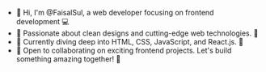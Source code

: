 - 👋 Hi, I'm @FaisalSul, a web developer focusing on frontend development 💻
- 👀 Passionate about clean designs and cutting-edge web technologies. 🎨
- 🌱 Currently diving deep into HTML, CSS, JavaScript, and React.js. 🚀
- 💞️ Open to collaborating on exciting frontend projects. Let's build something amazing together! 🌟





<!---
FaisalSul/FaisalSul is a ✨ special ✨ repository because its `README.md` (this file) appears on your GitHub profile.
You can click the Preview link to take a look at your changes.
- 📫 Reach me on GitHub or via email at . Let's create magic on the web! 🌐
--->
